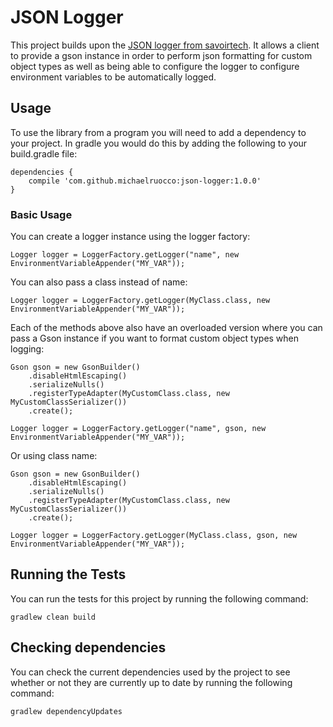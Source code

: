 # JSON Logger

This project builds upon the [JSON logger from savoirtech](https://github.com/savoirtech/slf4j-json-logger). It allows
a client to provide a gson instance in order to perform json formatting for custom object types
as well as being able to configure the logger to configure environment variables to be automatically
logged.

## Usage

To use the library from a program you will need to add a dependency to your project. In
gradle you would do this by adding the following to your build.gradle file:

```
dependencies {
    compile 'com.github.michaelruocco:json-logger:1.0.0'
}
```

### Basic Usage

You can create a logger instance using the logger factory:

```
Logger logger = LoggerFactory.getLogger("name", new EnvironmentVariableAppender("MY_VAR"));
```

You can also pass a class instead of name:

```
Logger logger = LoggerFactory.getLogger(MyClass.class, new EnvironmentVariableAppender("MY_VAR"));
```

Each of the methods above also have an overloaded version where you can pass a Gson
instance if you want to format custom object types when logging:

```
Gson gson = new GsonBuilder()
    .disableHtmlEscaping()
    .serializeNulls()
    .registerTypeAdapter(MyCustomClass.class, new MyCustomClassSerializer())
    .create();

Logger logger = LoggerFactory.getLogger("name", gson, new EnvironmentVariableAppender("MY_VAR"));
```

Or using class name:

```
Gson gson = new GsonBuilder()
    .disableHtmlEscaping()
    .serializeNulls()
    .registerTypeAdapter(MyCustomClass.class, new MyCustomClassSerializer())
    .create();

Logger logger = LoggerFactory.getLogger(MyClass.class, gson, new EnvironmentVariableAppender("MY_VAR"));
```

## Running the Tests

You can run the tests for this project by running the following command:

```
gradlew clean build
```

## Checking dependencies

You can check the current dependencies used by the project to see whether
or not they are currently up to date by running the following command:

```
gradlew dependencyUpdates
```